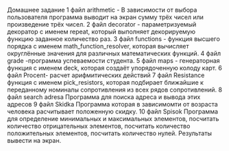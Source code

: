 Домашнее задание
1 файл arithmetic - В зависимости от выбора пользователя программа выводит  на экран сумму трёх чисел или произведение трёх чисел.
2 файл decorator -  параметризуемый декоратор с именем repeat, который выполняет декорируемую функцию заданное количество раз.
3 файл functions  - функция высшего порядка с именем math_function_resolver, которая вычисляет округлённые значения для различных математических функций.
4 файл grade -программа успеваемости студента.
5 файл maps - генераторная функция с именем deck, которая создаёт упорядоченную колоду карт.
6 файл Procent- расчет арифмитических действий
7 файл Resistance функция с именем pick_resistors, которая подбирает ближайшие к переданному номиналы сопротивления из всех рядов сопротивлений.
8 файл search adresa   Программа для поиска адреса и вывода этих адресов
9 файл Skidka Программа которая в зависимомти от возраста человека расчитывает положенную скидку.
10 файл Spisok Программа для определение минимальных и максимальных элементов, посчитать количество отрицательных элементов, посчитать количество положительных элементов, посчитать количество нулей. Результаты вывести на экран.
